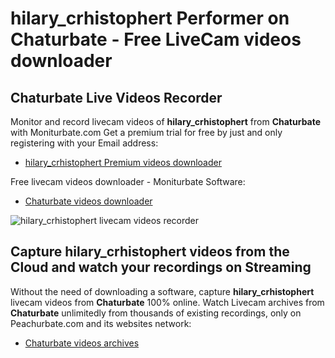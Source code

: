# hilary_crhistophert Performer on Chaturbate - Free LiveCam videos downloader

## Chaturbate Live Videos Recorder

Monitor and record livecam videos of **hilary_crhistophert** from **Chaturbate** with Moniturbate.com
Get a premium trial for free by just and only registering with your Email address:
* [hilary_crhistophert Premium videos downloader](https://moniturbate.com/request-demo-licence-key.html)

Free livecam videos downloader - Moniturbate Software:
* [Chaturbate videos downloader](https://moniturbate.com/moniturbate-download-software.html)

![hilary_crhistophert livecam videos recorder](https://peachurnet.com/templates/moniturbate-software.png)


## Capture hilary_crhistophert videos from the Cloud and watch your recordings on Streaming

Without the need of downloading a software, capture **hilary_crhistophert** livecam videos from **Chaturbate** 100% online.
Watch Livecam archives from **Chaturbate** unlimitedly from thousands of existing recordings, only on Peachurbate.com and its websites network:
* [Chaturbate videos archives](https://peachurnet.com/)